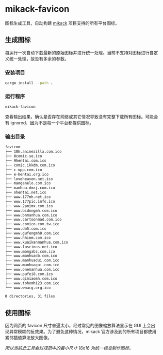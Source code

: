# mikack-favicon

图标生成工具，自动构建 [mikack](https://github.com/Hentioe/mikack) 项目支持的所有平台图标。

## 生成图标

每运行一次自动下载最新的原始图标并进行统一处理。当前不支持对图标进行自定义统一处理，故没有多余的参数。

### 安装项目

```bash
cargo install --path .
```

### 运行程序

```bash
mikack-favicon
```

查看输出结果，确认是否存在网络或其它情况导致没有完整下载所有图标。可能会有 ignored，因为不是每一个平台都提供图标。

### 输出目录

```bash
favicon
├── 18h.animezilla.com.ico
├── 8comic.se.ico
├── 9hentai.com.ico
├── comic.ikkdm.com.ico
├── c-upp.com.ico
├── e-hentai.org.ico
├── loveheaven.net.ico
├── manganelo.com.ico
├── manhua.dmzj.com.ico
├── nhentai.net.ico
├── www.177mh.net.ico
├── www.177pic.info.ico
├── www.2animx.com.ico
├── www.bidongmh.com.ico
├── www.bnmanhua.com.ico
├── www.cartoonmad.com.ico
├── www.comico.com.tw.ico
├── www.dm5.com.ico
├── www.gufengmh8.com.ico
├── www.hhimm.com.ico
├── www.kuaikanmanhua.com.ico
├── www.luscious.net.ico
├── www.mangabz.com.ico
├── www.manhuadb.com.ico
├── www.manhuadui.com.ico
├── www.manhuagui.com.ico
├── www.onemanhua.com.ico
├── www.pufei8.com.ico
├── www.qimiaomh.com.ico
├── www.tohomh123.com.ico
└── www.wnacg.org.ico

0 directories, 31 files
```

## 使用图标

因为网页的 favicon 尺寸普遍太小，经过常见的图像缩放算法显示在 GUI 上会出现异常模糊的反效果。为了避免这种情况，mikack 官方涉及到的所有项目都使用紧邻插值算法放大图像。

_所以当前此工具会以规范中的最小尺寸 16x16 为统一标准制作图标。_
